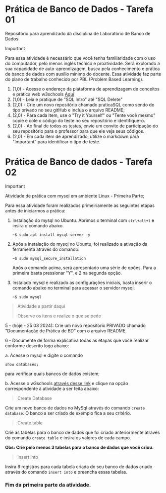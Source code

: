 # Prática de Banco de Dados - Tarefa 01
Repositório para aprendizado da disciplina de Laboratório de Banco de Dados

> [!Important]
> Para essa atividade é necessário que você tenha familiaridade com o uso do computador, pelo menos inglês técnico e proatividade.
> Será explorado a sua capacidade de auto-aprendizagem, busca pela conhecimento e prática de banco de dados com auxílio mínimo do docente.
> Essa atividade faz parte do plano de trabalho conhecido por PBL (Problem Based Learning).

1. (1,0) - Acesse o endereço da plataforma de aprendizagem de conceitos e prática web w3schools [Aqui](https://www.w3schools.com/sql/sql_intro.asp)
2. (1,0) - Leia e pratique de "SQL Intro" até "SQL Delete"
3. (2,0) - Crie um novo repositório chamado praticaSQL como sendo do tipo privado no seu gitHub e inclua o arquivo README;
4. (2,0) - Para cada Item, use o "Try it Yourself" ou "Tente você mesmo" copie e cole o código do teste no seu repositório e identifique-o.
5. (2,0) - Ao final de todos os testes, envie um convite de participação do seu repositório para o professor para que ele veja seus códigos.
6. (2,0) - Em cada item de aprendizado, utilize o markdown para "Important" para identificar o tipo de teste.




# Prática de Banco de dados - Tarefa 02

> [!important]
> Atividade de prática com mysql em ambiente Linux - Primeira Parte;

Para essa atividade foram realizados primeiriamente as seguintes etapas antes de iniciarmos a prática:
1. Instalação do mysql no Ubuntu. Abrimos o terminal com `ctrl+alt+t` e insira o comando abaixo.

    `~$ sudo apt install mysql-server -y`
3. Após a instalação do mysql no Ubuntu, foi realizado a ativação da ferramenta através do comando:

    `~$ sudo mysql_secure_installation`

     Após o comando acima, será apresentado uma série de opões. Para a primeira basta pressionar "Y", e 2 na segunda opção.

4. Instalado mysql e realizado as configurações iniciais, basta inserir o comando abaixo no terminal para acessar o servidor mysql.

   `~$ sudo mysql`

> Atividade a partir daqui
> 
> Observe os itens e realize o que se pede

5 - (hoje - 25 03 2024): Crie um novo repositório PRIVADO chamado "Documentação de Prática de BD" com o arquivo README. 

6 - Documente de forma explicativa todas as etapas que você realizar conforme descrito logo abaixo:

a. Acesse o mysql e digite o comando 

`show databases;`
    
para verificar quais bancos de dados existem;

b.  Acesse o w3schools [através desse link](https://www.w3schools.com/sql/sql_intro.asp) e clique na opção correspondente à atividade a ser feita abaixo:

> Create Database

Crie um novo banco de dados no MySql através do comando `create database`. O banco a ser criado de exemplo fica a seu critério.

> Create table

Crie as tabelas para o banco de dados que foi criado anteriormente através do comando `create table` e insira os valores de cada campo.

**Obs: Crie pelo menos 3 tabelas para o banco de dados que você criou.**

> Insert into

Insira 6 registros para cada tabela criada do seu banco de dados criado através do comando `insert into` e preencha essas tabelas.

### Fim da primeira parte da atividade.


        


